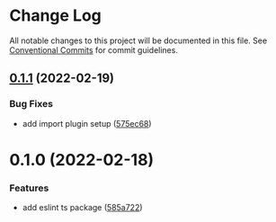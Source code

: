 # Change Log

All notable changes to this project will be documented in this file.
See [Conventional Commits](https://conventionalcommits.org) for commit guidelines.

## [0.1.1](https://github.com/karolis-sh/configs/compare/@k.sh/eslint-config-typescript@0.1.0...@k.sh/eslint-config-typescript@0.1.1) (2022-02-19)


### Bug Fixes

* add import plugin setup ([575ec68](https://github.com/karolis-sh/configs/commit/575ec6856a1962ac8fe3a0272ffa494b974132c7))





# 0.1.0 (2022-02-18)


### Features

* add eslint ts package ([585a722](https://github.com/karolis-sh/configs/commit/585a72212efcc7f2b498061c537ee464cb8102df))
